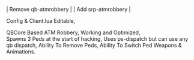| Remove qb-atmrobbery |
| Add srp-atmrobbery |

Config & Client.lua Editable, 

QBCore Based ATM Robbery, 
Working and Optimized,  
Spawns 3 Peds at the start of hacking, 
Uses ps-dispatch but can use any qb dispatch, 
Ability To Remove Peds, 
Ability To Switch Ped Weapons & Animations.
